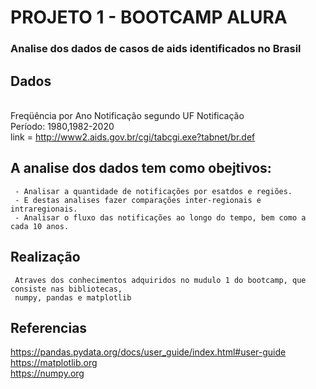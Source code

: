 # PROJETO 1 - BOOTCAMP ALURA 

### Analise dos dados de casos de aids identificados no Brasil

## Dados

<br>Freqüência por Ano Notificação segundo UF Notificação
<br>Período: 1980,1982-2020
<br>link = http://www2.aids.gov.br/cgi/tabcgi.exe?tabnet/br.def

## A analise dos dados tem como obejtivos:
     - Analisar a quantidade de notificações por esatdos e regiões. 
     - E destas analises fazer comparações inter-regionais e intraregionais.
     - Analisar o fluxo das notificações ao longo do tempo, bem como a cada 10 anos.
     
## Realização
     Atraves dos conhecimentos adquiridos no mudulo 1 do bootcamp, que consiste nas bibliotecas,
     numpy, pandas e matplotlib
     


## Referencias 
https://pandas.pydata.org/docs/user_guide/index.html#user-guide
<br>https://matplotlib.org
<br>https://numpy.org
